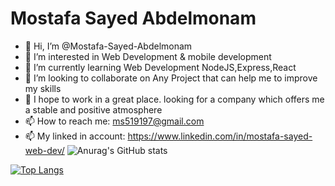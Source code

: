 # Mostafa Sayed Abdelmonam
- 👋 Hi, I’m @Mostafa-Sayed-Abdelmonam
- 👀 I’m interested in Web Development & mobile development
- 🌱 I’m currently learning Web Development NodeJS,Express,React
- 💞️ I’m looking to collaborate on Any Project that can help me to improve my skills
- 🙏 I hope to work in a great place. looking for a company which offers me a stable and positive atmosphere
- 📫 How to reach me: ms519197@gmail.com
- 📫 My linked in account: https://www.linkedin.com/in/mostafa-sayed-web-dev/
 ![Anurag's GitHub stats](https://github-readme-stats.vercel.app/api?username=eng-mostafa-sayed&show_icons=true&theme=tokyonight)
 
 [![Top Langs](https://github-readme-stats.vercel.app/api/top-langs/?username=eng-mostafa-sayed&layout=compact)](https://github.com/anuraghazra/github-readme-stats)
